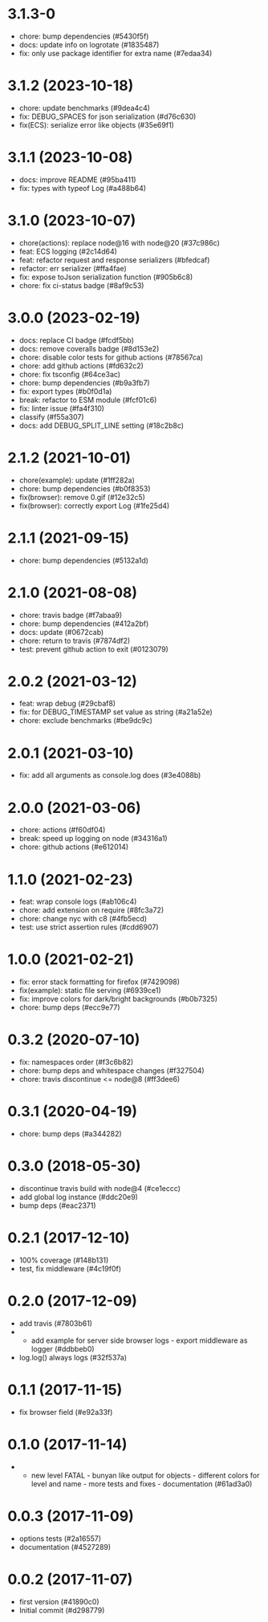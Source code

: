 # 3.1.3-0

- chore: bump dependencies (#5430f5f)
- docs: update info on logrotate (#1835487)
- fix: only use package identifier for extra name (#7edaa34)

# 3.1.2 (2023-10-18)

- chore: update benchmarks (#9dea4c4)
- fix: DEBUG_SPACES for json serialization (#d76c630)
- fix(ECS): serialize error like objects (#35e69f1)

# 3.1.1 (2023-10-08)

- docs: improve README (#95ba411)
- fix: types with typeof Log (#a488b64)

# 3.1.0 (2023-10-07)

- chore(actions): replace node@16 with node@20 (#37c986c)
- feat: ECS logging (#2c14d64)
- feat: refactor request and response serializers (#bfedcaf)
- refactor: err serializer (#ffa4fae)
- fix: expose toJson serialization function (#905b6c8)
- chore: fix ci-status badge (#8af9c53)

# 3.0.0 (2023-02-19)

- docs: replace CI badge (#fcdf5bb)
- docs: remove coveralls badge (#8d153e2)
- chore: disable color tests for github actions (#78567ca)
- chore: add github actions (#fd632c2)
- chore: fix tsconfig (#64ce3ac)
- chore: bump dependencies (#b9a3fb7)
- fix: export types (#b0f0d1a)
- break: refactor to ESM module (#fcf01c6)
- fix: linter issue (#fa4f310)
- classify (#f55a307)
- docs: add DEBUG_SPLIT_LINE setting (#18c2b8c)

# 2.1.2 (2021-10-01)

- chore(example): update (#1ff282a)
- chore: bump dependencies (#b0f8353)
- fix(browser): remove 0.gif (#12e32c5)
- fix(browser): correctly export Log (#1fe25d4)

# 2.1.1 (2021-09-15)

- chore: bump dependencies (#5132a1d)

# 2.1.0 (2021-08-08)

- chore: travis badge (#f7abaa9)
- chore: bump dependencies (#412a2bf)
- docs: update (#0672cab)
- chore: return to travis (#7874df2)
- test: prevent github action to exit (#0123079)

# 2.0.2 (2021-03-12)

- feat: wrap debug (#29cbaf8)
- fix: for DEBUG_TIMESTAMP set value as string (#a21a52e)
- chore: exclude benchmarks (#be9dc9c)

# 2.0.1 (2021-03-10)

- fix: add all arguments as console.log does (#3e4088b)

# 2.0.0 (2021-03-06)

- chore: actions (#f60df04)
- break: speed up logging on node (#34316a1)
- chore: github actions (#e612014)

# 1.1.0 (2021-02-23)

- feat: wrap console logs (#ab106c4)
- chore: add extension on require (#8fc3a72)
- chore: change nyc with c8 (#4fb5ecd)
- test: use strict assertion rules (#cdd6907)

# 1.0.0 (2021-02-21)

- fix: error stack formatting for firefox (#7429098)
- fix(example): static file serving (#6939ce1)
- fix: improve colors for dark/bright backgrounds (#b0b7325)
- chore: bump deps (#ecc9e77)

# 0.3.2 (2020-07-10)

- fix: namespaces order (#f3c6b82)
- chore: bump deps and whitespace changes (#f327504)
- chore: travis discontinue <= node@8 (#ff3dee6)

# 0.3.1 (2020-04-19)

- chore: bump deps (#a344282)

# 0.3.0 (2018-05-30)

- discontinue travis build with node@4 (#ce1eccc)
- add global log instance (#ddc20e9)
- bump deps (#eac2371)

# 0.2.1 (2017-12-10)

- 100% coverage (#148b131)
- test, fix middleware (#4c19f0f)

# 0.2.0 (2017-12-09)

- add travis (#7803b61)
- - add example for server side browser logs - export middleware as logger (#ddbbeb0)
- log.log() always logs (#32f537a)

# 0.1.1 (2017-11-15)

- fix browser field (#e92a33f)

# 0.1.0 (2017-11-14)

- - new level FATAL - bunyan like output for objects - different colors for level and name - more tests and fixes - documentation (#61ad3a0)

# 0.0.3 (2017-11-09)

- options tests (#2a16557)
- documentation (#4527289)

# 0.0.2 (2017-11-07)

- first version (#41890c0)
- Initial commit (#d298779)

